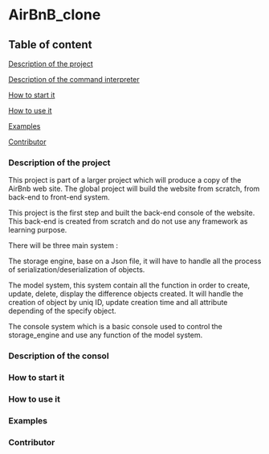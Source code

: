 # AirBnB_clone
## Table of content

[Description of the project](#Description-of-the-project)

[Description of the command interpreter](#Description-of-the-command-interpreter)

[How to start it](#How-to-start-it)

[How to use it](#How-to-use-it)

[Examples](#Example)

[Contributor](#Contributor)

### Description of the project

This project is part of a larger project which  will produce a copy of the AirBnb web site. The global project will build the website from scratch, from back-end to front-end system. 

This project is the first step and built the back-end console of the website. This back-end is created from scratch and do not use any framework as learning purpose.

There will be three main system :

The storage engine, base on a Json file, it will have to handle all the process of serialization/deserialization of objects.

The model system, this system contain all the function in order to create, update, delete, display the difference objects created. 
It will handle the creation of object by uniq ID, update creation time and all attribute depending of the specify object.

The console system which is a basic console used to control the storage_engine and use any function of the model system.

### Description of the consol

### How to start it

### How to use it

### Examples

### Contributor
